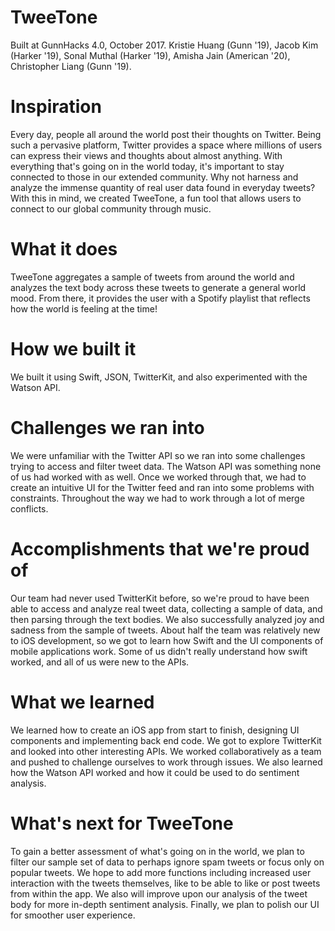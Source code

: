# TweeTone

Built at GunnHacks 4.0, October 2017. Kristie Huang (Gunn '19), Jacob Kim (Harker '19), Sonal Muthal (Harker '19), Amisha Jain (American '20), Christopher Liang (Gunn '19).

# Inspiration
Every day, people all around the world post their thoughts on Twitter. Being such a pervasive platform, Twitter provides a space where millions of users can express their views and thoughts about almost anything. With everything that's going on in the world today, it's important to stay connected to those in our extended community. Why not harness and analyze the immense quantity of real user data found in everyday tweets? With this in mind, we created TweeTone, a fun tool that allows users to connect to our global community through music.

# What it does
TweeTone aggregates a sample of tweets from around the world and analyzes the text body across these tweets to generate a general world mood. From there, it provides the user with a Spotify playlist that reflects how the world is feeling at the time!

# How we built it
We built it using Swift, JSON, TwitterKit, and also experimented with the Watson API.

# Challenges we ran into
We were unfamiliar with the Twitter API so we ran into some challenges trying to access and filter tweet data. The Watson API was something none of us had worked with as well. Once we worked through that, we had to create an intuitive UI for the Twitter feed and ran into some problems with constraints. Throughout the way we had to work through a lot of merge conflicts.

# Accomplishments that we're proud of
Our team had never used TwitterKit before, so we're proud to have been able to access and analyze real tweet data, collecting a sample of data, and then parsing through the text bodies. We also successfully analyzed joy and sadness from the sample of tweets. About half the team was relatively new to iOS development, so we got to learn how Swift and the UI components of mobile applications work. Some of us didn't really understand how swift worked, and all of us were new to the APIs.

# What we learned
We learned how to create an iOS app from start to finish, designing UI components and implementing back end code. We got to explore TwitterKit and looked into other interesting APIs. We worked collaboratively as a team and pushed to challenge ourselves to work through issues. We also learned how the Watson API worked and how it could be used to do sentiment analysis.

# What's next for TweeTone
To gain a better assessment of what's going on in the world, we plan to filter our sample set of data to perhaps ignore spam tweets or focus only on popular tweets. We hope to add more functions including increased user interaction with the tweets themselves, like to be able to like or post tweets from within the app. We also will improve upon our analysis of the tweet body for more in-depth sentiment analysis. Finally, we plan to polish our UI for smoother user experience.
